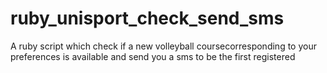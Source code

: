 # ruby_unisport_check_send_sms
A ruby script which check if a new volleyball coursecorresponding to your preferences is available and send you a sms to be the first registered
